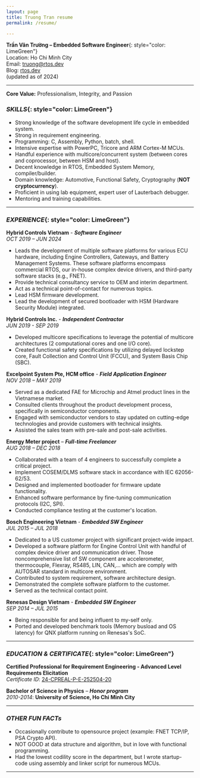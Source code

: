 ```yaml
---
layout: page
title: Truong Tran resume
permalink: /resume/

---
```


**Trần Văn Trường – Embedded Software Engineer**{: style="color: LimeGreen"}<br/>
Location: Ho Chi Minh City<br/>
Email: [truong@rtos.dev](mailto:truong@rtos.dev)<br/>
Blog: [rtos.dev](https://rtos.dev/) <br/>
(updated as of 2024)

***

**Core Value:** Professionalism, Integrity, and Passion

### *SKILLS*{: style="color: LimeGreen"}

* Strong knowledge of the software development life cycle in embedded system.
* Strong in requirement engineering.
* Programming: C, Assembly, Python, batch, shell.
* Intensive expertise with PowerPC, Tricore and ARM Cortex-M MCUs.
* Handful experience with multicore/concurrent system (between cores and coprocessor, between HSM and host).
* Decent knowledge in RTOS, Embedded System Memory, compiler/builder.
* Domain knowledge: Automotive, Functional Safety, Cryptography (**NOT cryptocurrency**).
* Proficient in using lab equipment, expert user of Lauterbach debugger.
* Mentoring and training capabilities.

---

### *EXPERIENCE*{: style="color: LimeGreen"}<br/>

**Hybrid Controls Vietnam** - ***Software Engineer***<br/>
*OCT 2019 – JUN 2024*

* Leads the development of multiple software platforms for various ECU hardware, including Engine Controllers, Gateways, and Battery Management Systems. These software platforms encompass commercial RTOS, our in-house complex device drivers, and third-party software stacks (e.g., FNET).
* Provide technical consultancy service to OEM and interim department.
* Act as a technical point-of-contact for numerous topics.
* Lead HSM firmware development.
* Lead the development of secured bootloader with HSM (Hardware Security Module) integrated.

**Hybrid Controls Inc.** - ***Independent Contractor***<br/>
*JUN 2019 - SEP 2019*

* Developed multicore specifications to leverage the potential of multicore architectures (2 computational cores and one I/O core).
* Created functional safety specifications by utilizing delayed lockstep core, Fault Collection and Control Unit (FCCU), and System Basis Chip (SBC).

**Excelpoint System Pte, HCM office** - ***Field Application Engineer***<br/>
*NOV 2018 – MAY 2019*

* Served as a dedicated FAE for Microchip and Atmel product lines in the Vietnamese market.
* Consulted clients throughout the product development process, specifically in semiconductor components.
* Engaged with semiconductor vendors to stay updated on cutting-edge technologies and provide customers with technical insights.
* Assisted the sales team with pre-sale and post-sale activities.

**Energy Meter project** – ***Full-time Freelancer***<br/>
*AUG 2018 – DEC 2018*

* Collaborated with a team of 4 engineers to successfully complete a critical project.
* Implement COSEM/DLMS software stack in accordance with IEC 62056-62/53.
* Designed and implemented bootloader for firmware update functionality.
* Enhanced software performance by fine-tuning communication protocols (I2C, SPI).
* Conducted compliance testing at the customer's location.

**Bosch Engineering Vietnam** - ***Embedded SW Engineer***<br/>
*JUL 2015 – JUL 2018*

* Dedicated to a US customer project with significant project-wide impact.
* Developed a software platform for Engine Control Unit with handful of complex device driver and communication driver. Those noncomprehensive list of SW component are accelerometer, thermocouple, Flexray, RS485, LIN, CAN,... which are comply with AUTOSAR standard  in multicore environment. 
* Contributed to system requirement, software architecture design.
* Demonstrated the complete software platform to the customer.
* Served as the technical contact point.

**Renesas Design Vietnam** - ***Embedded SW Engineer***<br/>
*SEP 2014 – JUL 2015*

* Being responsible for and being influent to my-self only.
* Ported and developed benchmark tools (Memory busload and OS latency) for QNX platform running on Renesas's SoC.

***

### *EDUCATION & CERTIFICATE*{: style="color: LimeGreen"}<br/>

**Certified Professional for Requirement Engineering - Advanced Level Requirements Elicitation**<br/>
*Certificate ID*: [24-CPREAL-P-E-252504-20](https://link.storjshare.io/s/jujbyqkseng4b2a5rp262t5wnila/personalhost/24-CPREAL-P-E-252504-20.pdf)

**Bachelor of Science in Physics** – ***Honor program***<br/>
*2010-2014*: **University of Science, Ho Chi Minh City**

***

### *OTHER FUN FACTs*
* Occasionally contribute to opensource project (example: FNET TCP/IP, PSA Crypto API).
* NOT GOOD at data structure and algorithm, but in love with functional programming.
* Had the lowest codility score in the department, but I wrote startup-code using assembly and linker script for numerous MCUs.

***